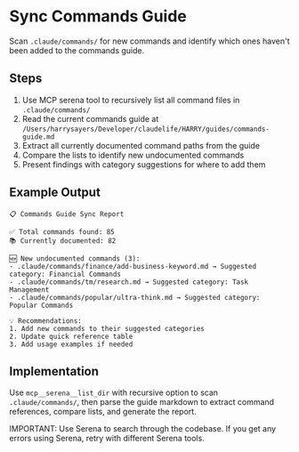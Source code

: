 # Sync Commands Guide

Scan `.claude/commands/` for new commands and identify which ones haven't been added to the commands guide.

## Steps

1. Use MCP serena tool to recursively list all command files in `.claude/commands/`
2. Read the current commands guide at `/Users/harrysayers/Developer/claudelife/HARRY/guides/commands-guide.md`
3. Extract all currently documented command paths from the guide
4. Compare the lists to identify new undocumented commands
5. Present findings with category suggestions for where to add them

## Example Output

```
📋 Commands Guide Sync Report

✅ Total commands found: 85
📚 Currently documented: 82

🆕 New undocumented commands (3):
- .claude/commands/finance/add-business-keyword.md → Suggested category: Financial Commands
- .claude/commands/tm/research.md → Suggested category: Task Management
- .claude/commands/popular/ultra-think.md → Suggested category: Popular Commands

💡 Recommendations:
1. Add new commands to their suggested categories
2. Update quick reference table
3. Add usage examples if needed
```

## Implementation

Use `mcp__serena__list_dir` with recursive option to scan `.claude/commands/`, then parse the guide markdown to extract command references, compare lists, and generate the report.

IMPORTANT: Use Serena to search through the codebase. If you get any errors using Serena, retry with different
Serena tools.

